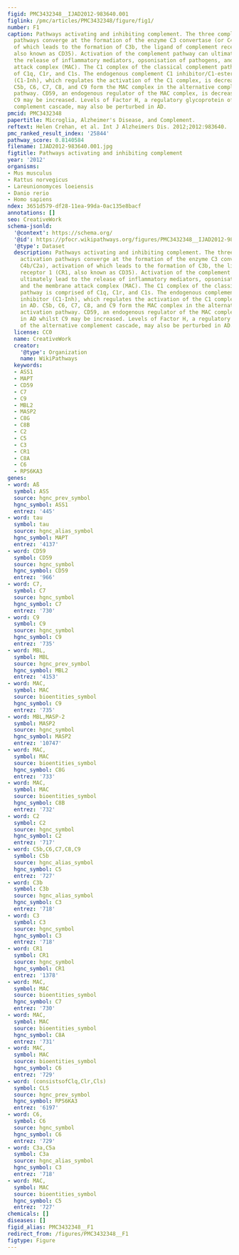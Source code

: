 ```yaml
---
figid: PMC3432348__IJAD2012-983640.001
figlink: /pmc/articles/PMC3432348/figure/fig1/
number: F1
caption: Pathways activating and inhibiting complement. The three complement activation
  pathways converge at the formation of the enzyme C3 convertase (or C4b/C2a), activation
  of which leads to the formation of C3b, the ligand of complement receptor 1 (CR1,
  also known as CD35). Activation of the complement pathway can ultimately lead to
  the release of inflammatory mediators, opsonisation of pathogens, and the membrane
  attack complex (MAC). The C1 complex of the classical complement pathway is comprised
  of C1q, C1r, and C1s. The endogenous complement C1 inhibitor/C1-esterase inhibitor
  (C1-Inh), which regulates the activation of the C1 complex, is decreased in AD.
  C5b, C6, C7, C8, and C9 form the MAC complex in the alternative complement activation
  pathway. CD59, an endogenous regulator of the MAC complex, is decreased in AD whilst
  C9 may be increased. Levels of Factor H, a regulatory glycoprotein of the alternative
  complement cascade, may also be perturbed in AD.
pmcid: PMC3432348
papertitle: Microglia, Alzheimer's Disease, and Complement.
reftext: Helen Crehan, et al. Int J Alzheimers Dis. 2012;2012:983640.
pmc_ranked_result_index: '25844'
pathway_score: 0.8140584
filename: IJAD2012-983640.001.jpg
figtitle: Pathways activating and inhibiting complement
year: '2012'
organisms:
- Mus musculus
- Rattus norvegicus
- Lareunionomyces loeiensis
- Danio rerio
- Homo sapiens
ndex: 3651d579-df28-11ea-99da-0ac135e8bacf
annotations: []
seo: CreativeWork
schema-jsonld:
  '@context': https://schema.org/
  '@id': https://pfocr.wikipathways.org/figures/PMC3432348__IJAD2012-983640.001.html
  '@type': Dataset
  description: Pathways activating and inhibiting complement. The three complement
    activation pathways converge at the formation of the enzyme C3 convertase (or
    C4b/C2a), activation of which leads to the formation of C3b, the ligand of complement
    receptor 1 (CR1, also known as CD35). Activation of the complement pathway can
    ultimately lead to the release of inflammatory mediators, opsonisation of pathogens,
    and the membrane attack complex (MAC). The C1 complex of the classical complement
    pathway is comprised of C1q, C1r, and C1s. The endogenous complement C1 inhibitor/C1-esterase
    inhibitor (C1-Inh), which regulates the activation of the C1 complex, is decreased
    in AD. C5b, C6, C7, C8, and C9 form the MAC complex in the alternative complement
    activation pathway. CD59, an endogenous regulator of the MAC complex, is decreased
    in AD whilst C9 may be increased. Levels of Factor H, a regulatory glycoprotein
    of the alternative complement cascade, may also be perturbed in AD.
  license: CC0
  name: CreativeWork
  creator:
    '@type': Organization
    name: WikiPathways
  keywords:
  - ASS1
  - MAPT
  - CD59
  - C7
  - C9
  - MBL2
  - MASP2
  - C8G
  - C8B
  - C2
  - C5
  - C3
  - CR1
  - C8A
  - C6
  - RPS6KA3
genes:
- word: Aß
  symbol: ASS
  source: hgnc_prev_symbol
  hgnc_symbol: ASS1
  entrez: '445'
- word: tau
  symbol: tau
  source: hgnc_alias_symbol
  hgnc_symbol: MAPT
  entrez: '4137'
- word: CD59
  symbol: CD59
  source: hgnc_symbol
  hgnc_symbol: CD59
  entrez: '966'
- word: C7,
  symbol: C7
  source: hgnc_symbol
  hgnc_symbol: C7
  entrez: '730'
- word: C9
  symbol: C9
  source: hgnc_symbol
  hgnc_symbol: C9
  entrez: '735'
- word: MBL,
  symbol: MBL
  source: hgnc_prev_symbol
  hgnc_symbol: MBL2
  entrez: '4153'
- word: MAC,
  symbol: MAC
  source: bioentities_symbol
  hgnc_symbol: C9
  entrez: '735'
- word: MBL,MASP-2
  symbol: MASP2
  source: hgnc_symbol
  hgnc_symbol: MASP2
  entrez: '10747'
- word: MAC,
  symbol: MAC
  source: bioentities_symbol
  hgnc_symbol: C8G
  entrez: '733'
- word: MAC,
  symbol: MAC
  source: bioentities_symbol
  hgnc_symbol: C8B
  entrez: '732'
- word: C2
  symbol: C2
  source: hgnc_symbol
  hgnc_symbol: C2
  entrez: '717'
- word: C5b,C6,C7,C8,C9
  symbol: C5b
  source: hgnc_alias_symbol
  hgnc_symbol: C5
  entrez: '727'
- word: C3b
  symbol: C3b
  source: hgnc_alias_symbol
  hgnc_symbol: C3
  entrez: '718'
- word: C3
  symbol: C3
  source: hgnc_symbol
  hgnc_symbol: C3
  entrez: '718'
- word: CR1
  symbol: CR1
  source: hgnc_symbol
  hgnc_symbol: CR1
  entrez: '1378'
- word: MAC,
  symbol: MAC
  source: bioentities_symbol
  hgnc_symbol: C7
  entrez: '730'
- word: MAC,
  symbol: MAC
  source: bioentities_symbol
  hgnc_symbol: C8A
  entrez: '731'
- word: MAC,
  symbol: MAC
  source: bioentities_symbol
  hgnc_symbol: C6
  entrez: '729'
- word: (consistsofClq,Clr,Cls)
  symbol: CLS
  source: hgnc_prev_symbol
  hgnc_symbol: RPS6KA3
  entrez: '6197'
- word: C6,
  symbol: C6
  source: hgnc_symbol
  hgnc_symbol: C6
  entrez: '729'
- word: C3a,C5a
  symbol: C3a
  source: hgnc_alias_symbol
  hgnc_symbol: C3
  entrez: '718'
- word: MAC,
  symbol: MAC
  source: bioentities_symbol
  hgnc_symbol: C5
  entrez: '727'
chemicals: []
diseases: []
figid_alias: PMC3432348__F1
redirect_from: /figures/PMC3432348__F1
figtype: Figure
---
```


